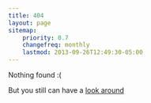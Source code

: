 ```yaml
---
title: 404
layout: page
sitemap:
    priority: 0.7
    changefreq: monthly
    lastmod: 2013-09-26T12:49:30-05:00
---
```


Nothing found :(

But you still can have a [look around](/index.html)
